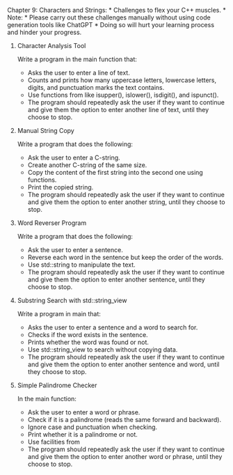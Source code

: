 Chapter 9: Characters and Strings: 
    * Challenges to flex your C++ muscles.
    * Note: 
      * Please carry out these challenges manually without using code generation tools like ChatGPT
      * Doing so will hurt your learning process and hinder your progress.

1. Character Analysis Tool

    Write a program in the main function that:

    * Asks the user to enter a line of text.
    * Counts and prints how many uppercase letters, lowercase letters, digits, and punctuation marks the text contains.
    * Use functions from <cctype> like isupper(), islower(), isdigit(), and ispunct().
    * The program should repeatedly ask the user if they want to continue and give them the option to enter another line of text, until they choose to stop.

2. Manual String Copy

    Write a program that does the following:

    * Ask the user to enter a C-string.
    * Create another C-string of the same size.
    * Copy the content of the first string into the second one using <cstring> functions.
    * Print the copied string.
    * The program should repeatedly ask the user if they want to continue and give them the option to enter another string, until they choose to stop.

3. Word Reverser Program

    Write a program that does the following:

    * Ask the user to enter a sentence.
    * Reverse each word in the sentence but keep the order of the words.
    * Use std::string to manipulate the text.
    * The program should repeatedly ask the user if they want to continue and give them the option to enter another sentence, until they choose to stop.

4. Substring Search with std::string_view

    Write a program in main that:

    * Asks the user to enter a sentence and a word to search for.
    * Checks if the word exists in the sentence.
    * Prints whether the word was found or not.
    * Use std::string_view to search without copying data.
    * The program should repeatedly ask the user if they want to continue and give them the option to enter another sentence and word, until they choose to stop.

5. Simple Palindrome Checker

    In the main function:

    * Ask the user to enter a word or phrase.
    * Check if it is a palindrome (reads the same forward and backward).
    * Ignore case and punctuation when checking.
    * Print whether it is a palindrome or not.
    * Use facilities from <cstring>
    * The program should repeatedly ask the user if they want to continue and give them the option to enter another word or phrase, until they choose to stop.


